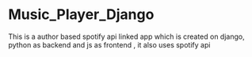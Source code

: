 # Music_Player_Django
This is a author based spotify api linked app which is created on django, python as backend and js as frontend , it also uses spotify api 
